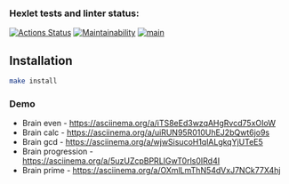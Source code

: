 ### Hexlet tests and linter status:
[![Actions Status](https://github.com/fey/php-project-lvl1/workflows/hexlet-check/badge.svg)](https://github.com/fey/php-project-lvl1/actions)
[![Maintainability](https://api.codeclimate.com/v1/badges/cfec79ec7a7bbc16f0ef/maintainability)](https://codeclimate.com/github/fey/php-project-lvl1/maintainability)
[![main](https://github.com/fey/php-project-lvl1/actions/workflows/main.yml/badge.svg)](https://github.com/fey/php-project-lvl1/actions/workflows/main.yml)

## Installation

```bash
make install
```

### Demo

* Brain even - https://asciinema.org/a/iTS8eEd3wzqAHgRvcd75xOIoW
* Brain calc - https://asciinema.org/a/uiRUN95R010UhEJ2bQwt6jo9s
* Brain gcd - https://asciinema.org/a/wjwSisucoH1qlALgkqYjUTeE5
* Brain progression - https://asciinema.org/a/5uzUZcpBPRLIGwT0rls0IRd4I
* Brain prime - https://asciinema.org/a/OXmlLmThN54dVxJ7NCk77X4hj
